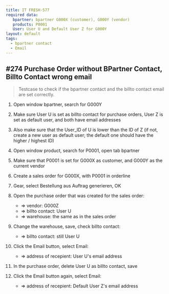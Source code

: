 ```yaml
---
title: IT FRESH-577
required data:
   bpartner: bpartner G000X (customer), G000Y (vendor)
   products: P0001
   User: User U and Default User Z for G000Y
layout: default
tags:
  - bpartner contact
  - Email
---
```

## #274 Purchase Order without BPartner Contact, Billto Contact wrong email

> Testcase to check if the bpartner contact and the billto contact email are set correctly.

1. Open window bpartner, search for G000Y

1. Make sure User U is set as billto contact for purchase orders, User Z is set as default user, and both have email addresses

1. Also make sure that the User_ID of U is lower than the ID of Z (if not, create a new user as default user; the default one should have the higher / highest ID)

1. Open window product, search for P0001, open tab bpartner

1. Make sure that P0001 is set for G000X as customer, and G000Y as the current vendor

1. Create a sales order for G000X, with P0001 in orderline

1. Gear, select Bestellung aus Auftrag generieren, OK

1. Open the purchase order that was created for the sales order:
	* => vendor: G000Z
	* => billto contact: User U
	* => warehouse: the same as in the sales order
	
1. Change the warehouse, save, check billto contact:
	* => billto contact: still User U
	
1. Click the Email button, select Email:
	* => address of recepient: User U's email address
	
1. In the purchase order, delete User U as billto contact, save

1. Click the Email button again, select Email:
	* => address of recepient: Default User Z's email address
	


